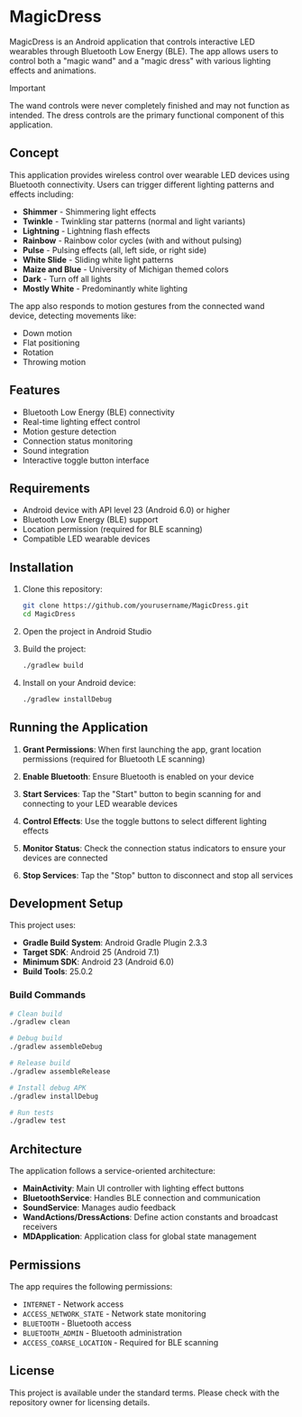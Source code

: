# MagicDress

MagicDress is an Android application that controls interactive LED wearables through Bluetooth Low Energy (BLE). The app allows users to control both a "magic wand" and a "magic dress" with various lighting effects and animations.

> [!IMPORTANT] 
> The wand controls were never completely finished and may not function as intended. The dress controls are the primary functional component of this application.

## Concept

This application provides wireless control over wearable LED devices using Bluetooth connectivity. Users can trigger different lighting patterns and effects including:

- **Shimmer** - Shimmering light effects
- **Twinkle** - Twinkling star patterns (normal and light variants)
- **Lightning** - Lightning flash effects
- **Rainbow** - Rainbow color cycles (with and without pulsing)
- **Pulse** - Pulsing effects (all, left side, or right side)
- **White Slide** - Sliding white light patterns
- **Maize and Blue** - University of Michigan themed colors
- **Dark** - Turn off all lights
- **Mostly White** - Predominantly white lighting

The app also responds to motion gestures from the connected wand device, detecting movements like:
- Down motion
- Flat positioning
- Rotation
- Throwing motion

## Features

- Bluetooth Low Energy (BLE) connectivity
- Real-time lighting effect control
- Motion gesture detection
- Connection status monitoring
- Sound integration
- Interactive toggle button interface

## Requirements

- Android device with API level 23 (Android 6.0) or higher
- Bluetooth Low Energy (BLE) support
- Location permission (required for BLE scanning)
- Compatible LED wearable devices

## Installation

1. Clone this repository:
   ```bash
   git clone https://github.com/yourusername/MagicDress.git
   cd MagicDress
   ```

2. Open the project in Android Studio

3. Build the project:
   ```bash
   ./gradlew build
   ```

4. Install on your Android device:
   ```bash
   ./gradlew installDebug
   ```

## Running the Application

1. **Grant Permissions**: When first launching the app, grant location permissions (required for Bluetooth LE scanning)

2. **Enable Bluetooth**: Ensure Bluetooth is enabled on your device

3. **Start Services**: Tap the "Start" button to begin scanning for and connecting to your LED wearable devices

4. **Control Effects**: Use the toggle buttons to select different lighting effects

5. **Monitor Status**: Check the connection status indicators to ensure your devices are connected

6. **Stop Services**: Tap the "Stop" button to disconnect and stop all services

## Development Setup

This project uses:
- **Gradle Build System**: Android Gradle Plugin 2.3.3
- **Target SDK**: Android 25 (Android 7.1)
- **Minimum SDK**: Android 23 (Android 6.0)
- **Build Tools**: 25.0.2

### Build Commands

```bash
# Clean build
./gradlew clean

# Debug build
./gradlew assembleDebug

# Release build
./gradlew assembleRelease

# Install debug APK
./gradlew installDebug

# Run tests
./gradlew test
```

## Architecture

The application follows a service-oriented architecture:

- **MainActivity**: Main UI controller with lighting effect buttons
- **BluetoothService**: Handles BLE connection and communication
- **SoundService**: Manages audio feedback
- **WandActions/DressActions**: Define action constants and broadcast receivers
- **MDApplication**: Application class for global state management

## Permissions

The app requires the following permissions:
- `INTERNET` - Network access
- `ACCESS_NETWORK_STATE` - Network state monitoring
- `BLUETOOTH` - Bluetooth access
- `BLUETOOTH_ADMIN` - Bluetooth administration
- `ACCESS_COARSE_LOCATION` - Required for BLE scanning

## License

This project is available under the standard terms. Please check with the repository owner for licensing details.